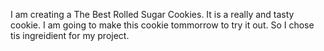 I am creating a The Best Rolled Sugar Cookies. It is a really and tasty cookie. I am going to make this cookie 
tommorrow to try it out. So I chose tis ingreidient for my project. 